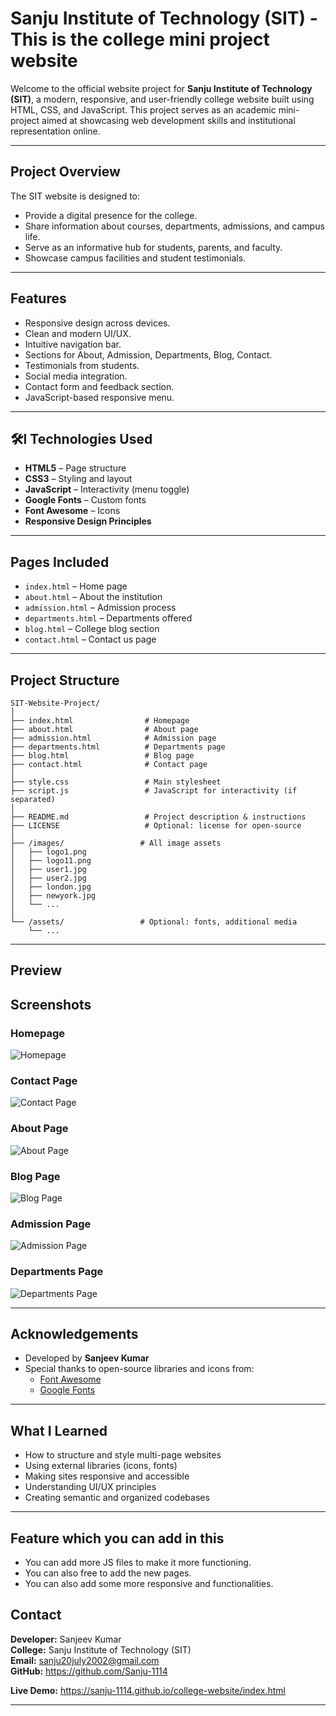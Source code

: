 #  Sanju Institute of Technology (SIT) - This is the college mini project website

Welcome to the official website project for **Sanju Institute of Technology (SIT)**, a modern, responsive, and user-friendly college website built using HTML, CSS, and JavaScript. This project serves as an academic mini-project aimed at showcasing web development skills and institutional representation online.

---

##  Project Overview

The SIT website is designed to:

- Provide a digital presence for the college.
- Share information about courses, departments, admissions, and campus life.
- Serve as an informative hub for students, parents, and faculty.
- Showcase campus facilities and student testimonials.

---

##  Features

-  Responsive design across devices.
-  Clean and modern UI/UX.
-  Intuitive navigation bar.
-  Sections for About, Admission, Departments, Blog, Contact.
-  Testimonials from students.
-  Social media integration.
-  Contact form and feedback section.
-  JavaScript-based responsive menu.

---

## 🛠️l Technologies Used

- **HTML5** – Page structure
- **CSS3** – Styling and layout
- **JavaScript** – Interactivity (menu toggle)
- **Google Fonts** – Custom fonts
- **Font Awesome** – Icons
- **Responsive Design Principles**

---

##  Pages Included

- `index.html` – Home page
- `about.html` – About the institution
- `admission.html` – Admission process
- `departments.html` – Departments offered
- `blog.html` – College blog section
- `contact.html` – Contact us page

---

##  Project Structure
```
SIT-Website-Project/
│
├── index.html                # Homepage
├── about.html                # About page
├── admission.html            # Admission page
├── departments.html          # Departments page
├── blog.html                 # Blog page
├── contact.html              # Contact page
│
├── style.css                 # Main stylesheet
├── script.js                 # JavaScript for interactivity (if separated)
│
├── README.md                 # Project description & instructions
├── LICENSE                   # Optional: license for open-source
│
├── /images/                 # All image assets
│   ├── logo1.png
│   ├── logo11.png
│   ├── user1.jpg
│   ├── user2.jpg
│   ├── london.jpg
│   ├── newyork.jpg
│   └── ...
│
└── /assets/                 # Optional: fonts, additional media
    └── ...

```



---

##  Preview
##  Screenshots

###  Homepage
![Homepage](images/screenshots/homepage.png)

###  Contact Page
![Contact Page](images/screenshots/contact.png)

###  About Page
![About Page](images/screenshots/about.png)

###  Blog Page
![Blog Page](images/screenshots/blog.png)

###  Admission Page
![Admission Page](images/screenshots/admission.png)

###  Departments Page
![Departments Page](images/screenshots/departments.png)

---

##  Acknowledgements

- Developed by **Sanjeev Kumar**
- Special thanks to open-source libraries and icons from:
  - [Font Awesome](https://fontawesome.com/)
  - [Google Fonts](https://fonts.google.com/)

---

##  What I Learned

- How to structure and style multi-page websites
- Using external libraries (icons, fonts)
- Making sites responsive and accessible
- Understanding UI/UX principles
- Creating semantic and organized codebases

---

## Feature which you can add in this

- You can add more JS files to make it more functioning.
- You can also free to add the new pages.
- You can also add some more responsive and functionalities.


##  Contact

**Developer:** Sanjeev Kumar  
**College:** Sanju Institute of Technology (SIT)  
**Email:** sanju20july2002@gmail.com  
**GitHub:** https://github.com/Sanju-1114

**Live Demo:** https://sanju-1114.github.io/college-website/index.html

---


